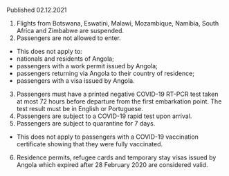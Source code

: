 Published 02.12.2021
1. Flights from Botswana, Eswatini, Malawi, Mozambique, Namibia, South Africa and Zimbabwe are suspended.
2. Passengers are not allowed to enter.
- This does not apply to:
- nationals and residents of Angola;
- passengers with a work permit issued by Angola;
- passengers returning via Angola to their country of residence;
- passengers with a visa issued by Angola.
3. Passengers must have a printed negative COVID-19 RT-PCR test taken at most 72 hours before departure from the first embarkation point. The test result must be in English or Portuguese.
4. Passengers are subject to a COVID-19 rapid test upon arrival.
5. Passengers are subject to quarantine for 7 days.
- This does not apply to passengers with a COVID-19 vaccination certificate showing that they were fully vaccinated.
6. Residence permits, refugee cards and temporary stay visas issued by Angola which expired after 28 February 2020 are considered valid.